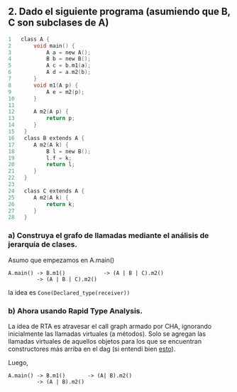 ## 2. Dado el siguiente programa (asumiendo que B, C son subclases de A)

```C
1   class A {
2       void main() {
3           A a = new A();
4           B b = new B();
5           A c = b.m1(a);
6           A d = a.m2(b);
7       }
8       void m1(A p) {
9           A e = m2(p);
10      }
11  
12      A m2(A p) {
13          return p;
14      }
15   }
16   class B extends A {
17      A m2(A k) {
18          B l = new B();
19          l.f = k;
20          return l;
21      }
22   }
23  
24   class C extends A {
25      A m2(A k) {
26          return k;
27      }
28   }
```

### a) Construya el grafo de llamadas mediante el análisis de jerarquía de clases.

Asumo que empezamos en A.main()

```
A.main() -> B.m1()            -> (A | B | C).m2()
         -> (A | B | C).m2()
```

la idea es `Cone(Declared_type(receiver))`

### b) Ahora usando Rapid Type Analysis.

La idea de RTA es atravesar el call graph armado por CHA, ignorando inicialmente las llamadas virtuales (a métodos). Solo se agregan las llamadas virtuales de aquellos objetos para los que se encuentran constructores más arriba en el dag (si entendi bien [esto](https://courses.cs.washington.edu/courses/cse501/04wi/papers/bacon-oopsla96.pdf)).

Luego,

```
A.main() -> B.m1()       -> (A| B).m2()
         -> (A | B).m2()
```
